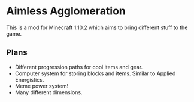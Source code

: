 # Aimless Agglomeration #
This is a mod for Minecraft 1.10.2 which aims to bring different stuff to the game.

## Plans ##
* Different progression paths for cool items and gear.
* Computer system for storing blocks and items. Similar to Applied Energistics.
* Meme power system!
* Many different dimensions.